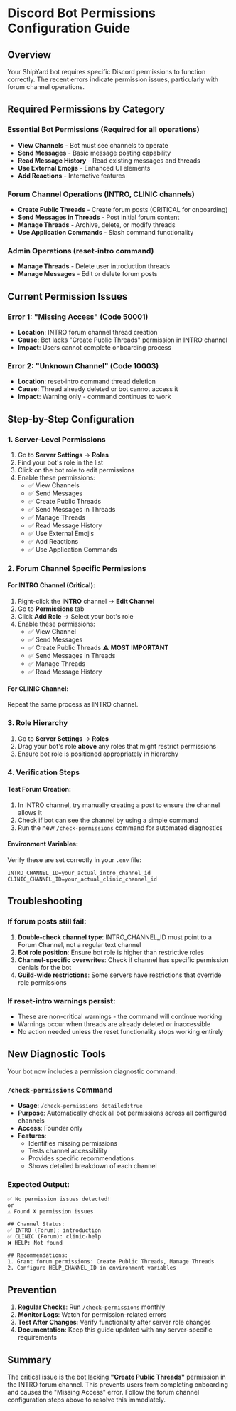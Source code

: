 # Discord Bot Permissions Configuration Guide

## Overview
Your ShipYard bot requires specific Discord permissions to function correctly. The recent errors indicate permission issues, particularly with forum channel operations.

## Required Permissions by Category

### Essential Bot Permissions (Required for all operations)
- **View Channels** - Bot must see channels to operate
- **Send Messages** - Basic message posting capability  
- **Read Message History** - Read existing messages and threads
- **Use External Emojis** - Enhanced UI elements
- **Add Reactions** - Interactive features

### Forum Channel Operations (INTRO, CLINIC channels)
- **Create Public Threads** - Create forum posts (CRITICAL for onboarding)
- **Send Messages in Threads** - Post initial forum content
- **Manage Threads** - Archive, delete, or modify threads
- **Use Application Commands** - Slash command functionality

### Admin Operations (reset-intro command)
- **Manage Threads** - Delete user introduction threads
- **Manage Messages** - Edit or delete forum posts

## Current Permission Issues

### Error 1: "Missing Access" (Code 50001)
- **Location**: INTRO forum channel thread creation
- **Cause**: Bot lacks "Create Public Threads" permission in INTRO channel
- **Impact**: Users cannot complete onboarding process

### Error 2: "Unknown Channel" (Code 10003)  
- **Location**: reset-intro command thread deletion
- **Cause**: Thread already deleted or bot cannot access it
- **Impact**: Warning only - command continues to work

## Step-by-Step Configuration

### 1. Server-Level Permissions
1. Go to **Server Settings** → **Roles**
2. Find your bot's role in the list
3. Click on the bot role to edit permissions
4. Enable these permissions:
   - ✅ View Channels
   - ✅ Send Messages
   - ✅ Create Public Threads
   - ✅ Send Messages in Threads
   - ✅ Manage Threads
   - ✅ Read Message History
   - ✅ Use External Emojis
   - ✅ Add Reactions
   - ✅ Use Application Commands

### 2. Forum Channel Specific Permissions

#### For INTRO Channel (Critical):
1. Right-click the **INTRO** channel → **Edit Channel**
2. Go to **Permissions** tab
3. Click **Add Role** → Select your bot's role
4. Enable these permissions:
   - ✅ View Channel
   - ✅ Send Messages
   - ✅ Create Public Threads ⚠️ **MOST IMPORTANT**
   - ✅ Send Messages in Threads
   - ✅ Manage Threads
   - ✅ Read Message History

#### For CLINIC Channel:
Repeat the same process as INTRO channel.

### 3. Role Hierarchy
1. Go to **Server Settings** → **Roles**
2. Drag your bot's role **above** any roles that might restrict permissions
3. Ensure bot role is positioned appropriately in hierarchy

### 4. Verification Steps

#### Test Forum Creation:
1. In INTRO channel, try manually creating a post to ensure the channel allows it
2. Check if bot can see the channel by using a simple command
3. Run the new `/check-permissions` command for automated diagnostics

#### Environment Variables:
Verify these are set correctly in your `.env` file:
```
INTRO_CHANNEL_ID=your_actual_intro_channel_id
CLINIC_CHANNEL_ID=your_actual_clinic_channel_id
```

## Troubleshooting

### If forum posts still fail:
1. **Double-check channel type**: INTRO_CHANNEL_ID must point to a Forum Channel, not a regular text channel
2. **Bot role position**: Ensure bot role is higher than restrictive roles
3. **Channel-specific overwrites**: Check if channel has specific permission denials for the bot
4. **Guild-wide restrictions**: Some servers have restrictions that override role permissions

### If reset-intro warnings persist:
- These are non-critical warnings - the command will continue working
- Warnings occur when threads are already deleted or inaccessible
- No action needed unless the reset functionality stops working entirely

## New Diagnostic Tools

Your bot now includes a permission diagnostic command:

### `/check-permissions` Command
- **Usage**: `/check-permissions detailed:true`
- **Purpose**: Automatically check all bot permissions across all configured channels
- **Access**: Founder only
- **Features**:
  - Identifies missing permissions
  - Tests channel accessibility
  - Provides specific recommendations
  - Shows detailed breakdown of each channel

### Expected Output:
```
✅ No permission issues detected!
or
⚠️ Found X permission issues

## Channel Status:
✅ INTRO (Forum): introduction
✅ CLINIC (Forum): clinic-help
❌ HELP: Not found

## Recommendations:
1. Grant forum permissions: Create Public Threads, Manage Threads
2. Configure HELP_CHANNEL_ID in environment variables
```

## Prevention

1. **Regular Checks**: Run `/check-permissions` monthly
2. **Monitor Logs**: Watch for permission-related errors
3. **Test After Changes**: Verify functionality after server role changes
4. **Documentation**: Keep this guide updated with any server-specific requirements

## Summary

The critical issue is the bot lacking **"Create Public Threads"** permission in the INTRO forum channel. This prevents users from completing onboarding and causes the "Missing Access" error. Follow the forum channel configuration steps above to resolve this immediately.